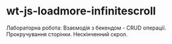 # wt-js-loadmore-infinitescroll
Лабораторна робота: Взаємодія з бекендом - CRUD операції. Прокручування сторінки. Нескінченний скрол.
